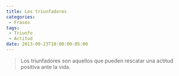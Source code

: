 ```yaml
---
title: Los triunfadores
categories:
 - Frases
tags:
 - Triunfo
 - Actitud
date: 2013-09-23T10:00:00-05:00
---
```

> Los triunfadores son aquellos que pueden rescatar una actitud positiva ante la vida.
